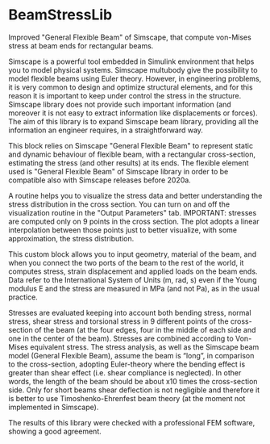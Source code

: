 # BeamStressLib
Improved "General Flexible Beam" of Simscape, that compute von-Mises stress at beam ends for rectangular beams.


Simscape is a powerful tool embedded in Simulink environment that helps you to model physical systems. Simscape multubody give the possibility to model flexible beams using Euler theory. However, in engineering problems, it is very common to design and optimize structural elements, and for this reason it is important to keep under control the stress in the structure. Simscape library does not provide such important information (and moreover it is not easy to extract information like displacements or forces).
The aim of this library is to expand Simscape beam library, providing all the information an engineer requires, in a straightforward way.

This block relies on Simscape "General Flexible Beam" to represent static and dynamic behaviour of flexible beam, with a rectangular cross-section, estimating the stress (and other results) at its ends. The flexible element used is "General Flexible Beam" of Simscape library in order to be compatible also with Simscape releases before 2020a.

A routine helps you to visualize the stress data and better understanding the stress distribution in the cross section. You can turn on and off the visualization routine in the "Output Parameters" tab.
IMPORTANT: stresses are computed only on 9 points in the cross section. The plot adopts a linear interpolation between those points just to better visualize, with some approximation, the stress distribution.

This custom block allows you to input geometry, material of the beam, and when you connect the two ports of the beam to the rest of the world, it computes stress, strain displacement and applied loads on the beam ends. Data refer to the International System of Units (m, rad, s) even if the Young modulus E and the stress are measured in MPa (and not Pa), as in the usual practice.

Stresses are evaluated keeping into account both bending stress, normal stress, shear stress and torsional stress in 9 different points of the cross-section of the beam (at the four edges, four in the middle of each side and one in the center of the beam). Stresses are combined according to Von-Mises equivalent stress. The stress analysis, as well as the Simscape beam model (General Flexible Beam), assume the beam is “long”, in comparison to the cross-section, adopting Euler-theory where the bending effect is greater than shear effect (i.e. shear compliance is neglected). In other words, the length of the beam should be about x10 times the cross-section side. Only for short beams shear deflection is not negligible and therefore it is better to use Timoshenko-Ehrenfest beam theory (at the moment not implemented in Simscape).

The results of this library were checked with a professional FEM software, showing a good agreement.
